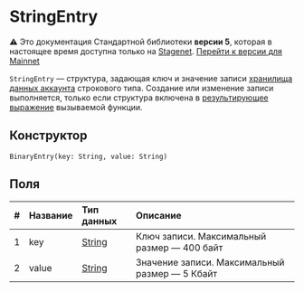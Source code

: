 # StringEntry

:warning: Это документация Стандартной библиотеки **версии 5**, которая в настоящее время доступна только на [Stagenet](/ru/blockchain/blockchain-network/). [Перейти к версии для Mainnet](/ru/ride/structures/script-actions/string-entry)

`StringEntry` — cтруктура, задающая ключ и значение записи [хранилища данных аккаунта](/ru/blockchain/account/account-data-storage) строкового типа. Cоздание или изменение записи выполняется, только если структура включена в [результирующее выражение](/ru/ride/v5/functions/callable-function#резуnьтат-выпоnнения-2) вызываемой функции.

## Конструктор

```ride
BinaryEntry(key: String, value: String)
```

## Поля

|   #   | Название | Тип данных | Описание |
| :--- | :--- | :--- | :--- |
| 1 | key | [String](/ru/ride/v5/data-types/string) | Ключ записи.  Максимальный размер — 400 байт |
| 2 | value| [String](/ru/ride/v5/data-types/byte-vector) | Значение записи. Максимальный размер — 5 Кбайт |
